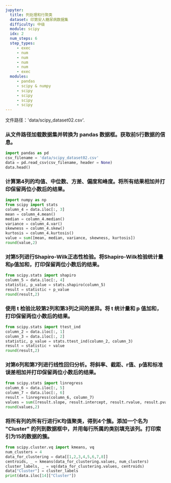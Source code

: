 ```yaml
---
jupyter:
  title: 列处理和行聚类
  dataset: 印第安人糖尿病数据集
  difficulty: 中级
  module: scipy
  idx: 2
  num_steps: 6
  step_types:
     - exec
     - num
     - num
     - num
     - num
     - exec
  modules:
     - pandas
     - scipy & numpy
     - scipy
     - scipy
     - scipy
     - scipy
---
```


文件路径：'data/scipy_dataset02.csv'.

### 从文件路径加载数据集并转换为 pandas 数据框。获取前5行数据的信息。
```python
import pandas as pd
csv_filename = 'data/scipy_dataset02.csv'
data = pd.read_csv(csv_filename, header = None)
data.head()
```

### 计算第4列的均值、中位数、方差、偏度和峰度。将所有结果相加并打印保留两位小数后的结果。
```python
import numpy as np
from scipy import stats
column_4 = data.iloc[:, 3]
mean = column_4.mean()
median = column_4.median()
variance = column_4.var()
skewness = column_4.skew()
kurtosis = column_4.kurtosis()
value = sum([mean, median, variance, skewness, kurtosis])
round(value,2)
```

### 对第5列进行Shapiro-Wilk正态性检验。将Shapiro-Wilk检验统计量和p值加和，打印保留两位小数后的结果。
```python
from scipy.stats import shapiro
column_5 = data.iloc[:, 4]
statistic, p_value = stats.shapiro(column_5)
result = statistic + p_value
round(result,2)
```

### 使用 t 检验比较第2列和第3列之间的差异。将 t 统计量和 p 值加和，打印保留两位小数后的结果。
```python
from scipy.stats import ttest_ind
column_2 = data.iloc[:, 1]
column_3 = data.iloc[:, 2]
statistic, p_value = stats.ttest_ind(column_2, column_3)
result = statistic + value
round(result,2)
```

### 对第6列和第7列进行线性回归分析。将斜率、截距、r值、p值和标准误差相加并打印保留两位小数后的结果。
```python
from scipy.stats import linregress
column_6 = data.iloc[:, 5]
column_7 = data.iloc[:, 6]
result = linregress(column_6, column_7)
values = sum([result.slope, result.intercept, result.rvalue, result.pvalue, result.stderr])
round(values,2)
```

### 将所有列的所有行进行K均值聚类，得到4个簇。添加一个名为 "Cluster" 的列到数据框中，并用每行所属的类别填充该列。打印索引为15的数据的簇。
```python
from scipy.cluster.vq import kmeans, vq
num_clusters = 4
data_for_clustering = data[[1,2,3,4,5,6,7,8]]
centroids, _ = kmeans(data_for_clustering.values, num_clusters)
cluster_labels, _ = vq(data_for_clustering.values, centroids)
data["Cluster"] = cluster_labels
print(data.iloc[14]["Cluster"])
```
   